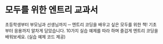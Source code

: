# 모두를 위한 엔트리 교과서

초등학생부터 부모님과 선생님까지 ─ 엔트리 코딩을 배우고 싶은 모두를 위한 책! 기초부터 응용까지 알차게 담았습니다. 10가지 실습 예제를 따라 하며 즐겁게 엔트리 코딩을 배워보세요. (실습 예제 코드 제공)

